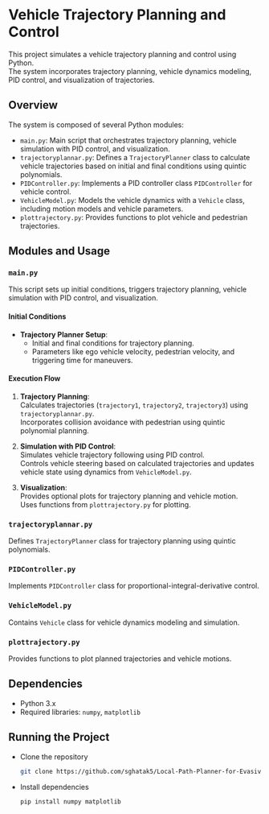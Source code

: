 # Vehicle Trajectory Planning and Control 

This project simulates a vehicle trajectory planning and control using Python.  
The system incorporates trajectory planning, vehicle dynamics modeling, PID control, and visualization of trajectories.

## Overview

The system is composed of several Python modules:

- `main.py`: Main script that orchestrates trajectory planning, vehicle simulation with PID control, and visualization.
- `trajectoryplannar.py`: Defines a `TrajectoryPlanner` class to calculate vehicle trajectories based on initial and final conditions using quintic polynomials.
- `PIDController.py`: Implements a PID controller class `PIDController` for vehicle control.
- `VehicleModel.py`: Models the vehicle dynamics with a `Vehicle` class, including motion models and vehicle parameters.
- `plottrajectory.py`: Provides functions to plot vehicle and pedestrian trajectories.

## Modules and Usage

### `main.py`

This script sets up initial conditions, triggers trajectory planning, vehicle simulation with PID control, and visualization.

#### Initial Conditions

- **Trajectory Planner Setup**:
  - Initial and final conditions for trajectory planning.
  - Parameters like ego vehicle velocity, pedestrian velocity, and triggering time for maneuvers.

#### Execution Flow

1. **Trajectory Planning**:  
   Calculates trajectories (`trajectory1`, `trajectory2`, `trajectory3`) using `trajectoryplannar.py`.  
   Incorporates collision avoidance with pedestrian using quintic polynomial planning.

2. **Simulation with PID Control**:  
   Simulates vehicle trajectory following using PID control.  
   Controls vehicle steering based on calculated trajectories and updates vehicle state using dynamics from `VehicleModel.py`.

3. **Visualization**:  
   Provides optional plots for trajectory planning and vehicle motion.  
   Uses functions from `plottrajectory.py` for plotting.

### `trajectoryplannar.py`

Defines `TrajectoryPlanner` class for trajectory planning using quintic polynomials.

### `PIDController.py`

Implements `PIDController` class for proportional-integral-derivative control.

### `VehicleModel.py`

Contains `Vehicle` class for vehicle dynamics modeling and simulation.

### `plottrajectory.py`

Provides functions to plot planned trajectories and vehicle motions.

## Dependencies

- Python 3.x
- Required libraries: `numpy`, `matplotlib`

## Running the Project

- Clone the repository 
     ```bash
     git clone https://github.com/sghatak5/Local-Path-Planner-for-Evasive-Maneuvors-of-Automated-Vehicle.git
- Install dependencies
     ```bash
     pip install numpy matplotlib
    